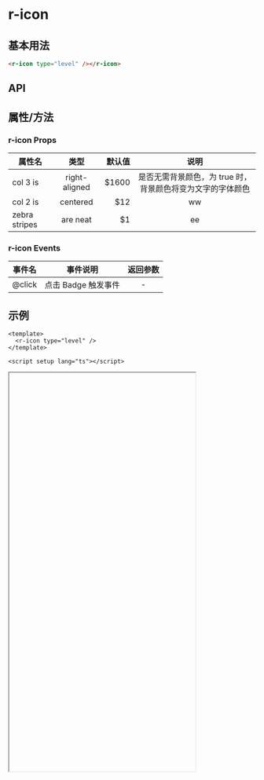 # r-icon

## 基本用法

```html
<r-icon type="level" /></r-icon>
```

## API

## 属性/方法

### r-icon Props

| 属性名        |     类型      | 默认值 |                            说明                            |
| ------------- | :-----------: | -----: | :--------------------------------------------------------: |
| col 3 is      | right-aligned |  $1600 | 是否无需背景颜色，为 true 时，背景颜色将变为文字的字体颜色 |
| col 2 is      |   centered    |    $12 |                             ww                             |
| zebra stripes |   are neat    |     $1 |                             ee                             |

### r-icon Events

| 事件名 |      事件说明       | 返回参数 |
| :----: | :-----------------: | :------: |
| @click | 点击 Badge 触发事件 |    -     |

## 示例

<div class="example-box">

```vue
<template>
  <r-icon type="level" />
</template>

<script setup lang="ts"></script>
```

<iframe id="iframeCon" :src="getBaseUrl()" width="379px" height="812px" class="iframeCon-box"></iframe>
</div>

<script setup lang="ts">
import {getBaseUrl} from "/utils/getBaseUrl"
</script>
